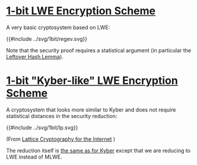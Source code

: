 # [1-bit LWE Encryption Scheme](https://eprint.iacr.org/2012/090.pdf)

A very basic cryptosystem  based on LWE:

{{#include ../svg/1bit/regev.svg}}

Note that the security proof requires a statistical argument (in particular the [Leftover Hash Lemma](https://en.wikipedia.org/wiki/Leftover_hash_lemma)). 

# [1-bit "Kyber-like" LWE Encryption Scheme](https://eprint.iacr.org/2010/613.pdf)

A cryptosystem that looks more similar to Kyber and does not require statistical distances in the security reduction:

{{#include ../svg/1bit/lp.svg}}

(From [Lattice Cryptography for the Internet](https://eprint.iacr.org/2014/070.pdf) )

The reduction itself is [the same as for Kyber](kyber-reduction.md) except that we are reducing to LWE instead of MLWE.